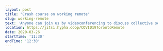 ```yaml
---
layout: post
title: "Crash course on working remote"
slug: working-remote
text: 'Anyone can join us by videoconferencing to discuss collective solutions to challenges that arise when working remotely. See https://covid19.hypha.coop for details.'
location: https://jitsi.hypha.coop/COVID19TorontoRemote
date: 2020-03-26
startTime: '11:30'
endTime: '12:30'
---
```


